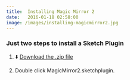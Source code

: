```yaml
---
title:  Installing Magic Mirror 2
date:   2016-01-18 02:58:00
image: /images/installing-magicmirror2.jpg
---
```


### Just two steps to install a Sketch Plugin

1. ⬇️ [Download the .zip file](/download/latest)

2. Double click MagicMirror2.sketchplugin.

